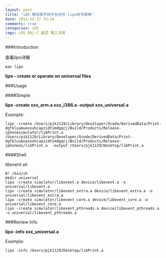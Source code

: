 ```yaml
---
layout: post
title: "iOS 静态库不同平台合并 lipo命令使用"
date: 2013-12-17 23:54
comments: true
categories: iOS
tags: iOS Obj-C 底层 第三方库
---
```


###Introduction

查看*lipo*详解

```
man lipo
```

**lipo - create or operate on universal files**

<!-- more -->

###Usage

####Simple

**lipo -create xxx_arm.a xxx_i386.a -output xxx_universal.a**

Example:

```
lipo -create /Users/pjk1129/Library/Developer/Xcode/DerivedData/Print-dgfkluumuexoxhcapzidtsmdgqcj/Build/Products/Release-iphonesimulator/libPrint.a  /Users/pjk1129/Library/Developer/Xcode/DerivedData/Print-dgfkluumuexoxhcapzidtsmdgqcj/Build/Products/Release-iphoneos/libPrint.a  -output /Users/pjk1129/Desktop/libPrint.a
```

####Shell

*libevent.sh*
```
#! /bin/sh
mkdir universal
lipo -create simulator/libevent.a device/libevent.a -o universal/libevent.a
lipo -create simulator/libevent_extra.a device/libevent_extra.a -o universal/libevent_extra.a
lipo -create simulator/libevent_core.a device/libevent_core.a -o universal/libevent_core.a
lipo -create simulator/libevent_pthreads.a device/libevent_pthreads.a -o universal/libevent_pthreads.a
```

###Review Info

**lipo -info xxx_universal.a**

Example:

```
lipo -info /Users/pjk1129/Desktop/libPrint.a 
```